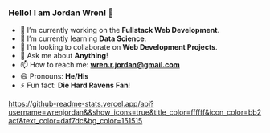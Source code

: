 ### Hello! I am Jordan Wren! 👋

- 🔭 I’m currently working on the **Fullstack Web Development**.
- 🌱 I’m currently learning **Data Science**.
- 👯 I’m looking to collaborate on **Web Development Projects**.
- 💬 Ask me about **Anything**!
- 📫 How to reach me: **wren.r.jordan@gmail.com**
- 😄 Pronouns: **He/His**
- ⚡ Fun fact: **Die Hard Ravens Fan**!

https://github-readme-stats.vercel.app/api?username=wrenjordan&&show_icons=true&title_color=ffffff&icon_color=bb2acf&text_color=daf7dc&bg_color=151515
